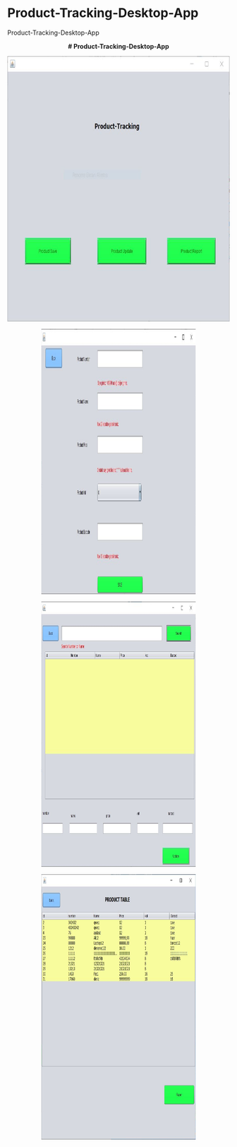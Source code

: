 # Product-Tracking-Desktop-App
Product-Tracking-Desktop-App
<p align="center">
 <b> # Product-Tracking-Desktop-App
 </b>

</p>

<p align="center">
  <img width="800" height="600" src="1.JPG">
</p>
<p align="center">
  <img width="350" height="600" src="2.JPG">
</p><p align="center">
  <img width="350" height="600" src="3.JPG">
</p><p align="center">
  <img width="350" height="600" src="4.JPG">
</p>
